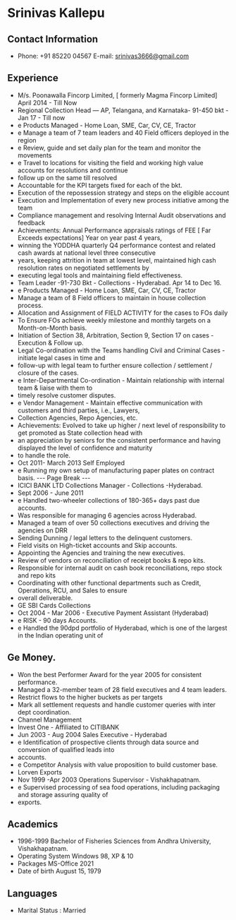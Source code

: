 # Srinivas Kallepu

## Contact Information

* Phone: +91 85220 04567 E-mail: srinivas3666@gmail.com


## Experience

* M/s. Poonawalla Fincorp Limited, [ formerly Magma Fincorp Limited] April 2014 - Till Now
* Regional Collection Head — AP, Telangana, and Karnataka- 91-450 bkt - Jan 17 - Till now
* e Products Managed - Home Loan, SME, Car, CV, CE, Tractor
* e Manage a team of 7 team leaders and 40 Field officers deployed in the region
* e Review, guide and set daily plan for the team and monitor the movements
* e Travel to locations for visiting the field and working high value accounts for resolutions and continue
* follow up on the same till resolved
* Accountable for the KPI targets fixed for each of the bkt.
* Execution of the repossession strategy and steps on the eligible account
* Execution and Implementation of every new process initiative among the team
* Compliance management and resolving Internal Audit observations and feedback
* Achievements: Annual Performance appraisals ratings of FEE [ Far Exceeds expectations] Year on year past 4 years,
* winning the YODDHA quarterly Q4 performance contest and related cash awards at national level three consecutive
* years, keeping attrition in team at lowest level, maintained high cash resolution rates on negotiated settlements by
* executing legal tools and maintaining field effectiveness.
* Team Leader -91-730 Bkt - Collections - Hyderabad. Apr 14 to Dec 16.
* e Products Managed - Home Loan, SME, Car, CV, CE, Tractor
* Manage a team of 8 Field officers to maintain in house collection process.
* Allocation and Assignment of FIELD ACTIVITY for the cases to FOs daily
* To Ensure FOs achieve weekly milestone and monthly targets on a Month-on-Month basis.
* Initiation of Section 38, Arbitration, Section 9, Section 17 on cases - Execution & Follow up.
* Legal Co-ordination with the Teams handling Civil and Criminal Cases - initiate legal cases in time and
* follow-up with legal team to further ensure collection / settlement / closure of the cases.
* e Inter-Departmental Co-ordination - Maintain relationship with internal team & liaise with them to
* timely resolve customer disputes.
* e Vendor Management - Maintain effective communication with customers and third parties, i.e., Lawyers,
* Collection Agencies, Repo Agencies, etc.
* Achievements: Evolved to take up higher / next level of responsibility to get promoted as State collection head with
* an appreciation by seniors for the consistent performance and having displayed the level of confidence and maturity
* to handle the role.
* Oct 2011- March 2013 Self Employed
* e Running my own setup of manufacturing paper plates on contract basis.
--- Page Break ---
* ICICI BANK LTD Collections Manager - Collections -Hyderabad.
* Sept 2006 - June 2011
* e Handled two-wheeler collections of 180-365+ days past due accounts.
* Was responsible for managing 6 agencies across Hyderabad.
* Managed a team of over 50 collections executives and driving the agencies on DRR
* Sending Dunning / legal letters to the delinquent customers.
* Field visits on High-ticket accounts and Skip accounts.
* Appointing the Agencies and training the new executives.
* Review of vendors on reconciliation of receipt books & repo kits.
* Responsible for internal audit on cash book reconciliations, repo stock and repo kits
* Coordinating with other functional departments such as Credit, Operations, RCU, and Sales to ensure
* overall deliverable.
* GE SBI Cards Collections
* Oct 2004 - Mar 2006 - Executive Payment Assistant (Hyderabad)
* e RISK - 90 days Accounts.
* e Handled the 90dpd portfolio of Hyderabad, which is one of the largest in the Indian operating unit of


## Ge Money.

* Won the best Performer Award for the year 2005 for consistent performance.
* Managed a 32-member team of 28 field executives and 4 team leaders.
* Restrict flows to the higher buckets as per targets
* Mark all settlement requests and handle customer queries with inter dept coordination.
* Channel Management
* Invest One - Affiliated to CITIBANK
* Jun 2003 - Aug 2004 Sales Executive - Hyderabad
* e Identification of prospective clients through data source and conversion of qualified leads into
* accounts.
* e Competitor Analysis with value proposition to build customer base.
* Lorven Exports
* Nov 1999 -Apr 2003 Operations Supervisor - Vishakhapatnam.
* e Supervised processing of sea food operations, including packaging and storage assuring quality of
* exports.


## Academics

* 1996-1999 Bachelor of Fisheries Sciences from Andhra University, Vishakhapatnam.
* Operating System Windows 98, XP & 10
* Packages MS-Office 2021
* Date of birth August 15, 1979


## Languages

* Marital Status : Married

